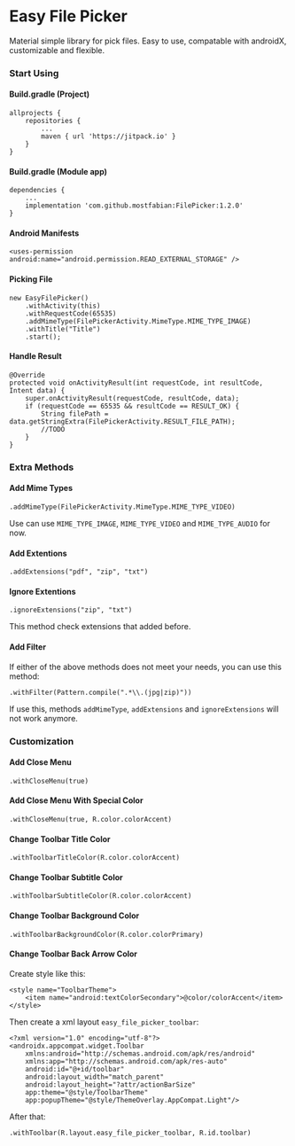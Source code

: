 # Easy File Picker

Material simple library for pick files. Easy to use, compatable with androidX, customizable and flexible.

### Start Using

#### Build.gradle (Project)
```
allprojects {
    repositories {
        ...
        maven { url 'https://jitpack.io' }
    }
}
```

#### Build.gradle (Module app)
```
dependencies {
    ...
    implementation 'com.github.mostfabian:FilePicker:1.2.0'
}
```

#### Android Manifests
```
<uses-permission android:name="android.permission.READ_EXTERNAL_STORAGE" />
```

#### Picking File
```
new EasyFilePicker()
    .withActivity(this)
    .withRequestCode(65535)
    .addMimeType(FilePickerActivity.MimeType.MIME_TYPE_IMAGE)
    .withTitle("Title")
    .start();
```

#### Handle Result
```
@Override
protected void onActivityResult(int requestCode, int resultCode, Intent data) {
    super.onActivityResult(requestCode, resultCode, data);
    if (requestCode == 65535 && resultCode == RESULT_OK) {
        String filePath = data.getStringExtra(FilePickerActivity.RESULT_FILE_PATH);
        //TODO
    }
}
```

### Extra Methods

#### Add Mime Types
```
.addMimeType(FilePickerActivity.MimeType.MIME_TYPE_VIDEO)
```
Use can use `MIME_TYPE_IMAGE`, `MIME_TYPE_VIDEO` and `MIME_TYPE_AUDIO` for now.

#### Add Extentions
```
.addExtensions("pdf", "zip", "txt")
```

#### Ignore Extentions
```
.ignoreExtensions("zip", "txt")
```
This method check extensions that added before.

#### Add Filter
If either of the above methods does not meet your needs, you can use this method:
```
.withFilter(Pattern.compile(".*\\.(jpg|zip)"))
```
If use this, methods `addMimeType`, `addExtensions` and `ignoreExtensions` will not work anymore.

### Customization

#### Add Close Menu
```
.withCloseMenu(true)
```

#### Add Close Menu With Special Color
```
.withCloseMenu(true, R.color.colorAccent)
```

#### Change Toolbar Title Color
```
.withToolbarTitleColor(R.color.colorAccent)
```

#### Change Toolbar Subtitle Color
```
.withToolbarSubtitleColor(R.color.colorAccent)
```

#### Change Toolbar Background Color
```
.withToolbarBackgroundColor(R.color.colorPrimary)
```

#### Change Toolbar Back Arrow Color
Create style like this:
```
<style name="ToolbarTheme">
    <item name="android:textColorSecondary">@color/colorAccent</item>
</style>
```
Then create a xml layout `easy_file_picker_toolbar`:
```
<?xml version="1.0" encoding="utf-8"?>
<androidx.appcompat.widget.Toolbar
    xmlns:android="http://schemas.android.com/apk/res/android"
    xmlns:app="http://schemas.android.com/apk/res-auto"
    android:id="@+id/toolbar"
    android:layout_width="match_parent"
    android:layout_height="?attr/actionBarSize"
    app:theme="@style/ToolbarTheme"
    app:popupTheme="@style/ThemeOverlay.AppCompat.Light"/>
```
After that:
```
.withToolbar(R.layout.easy_file_picker_toolbar, R.id.toolbar)
```
